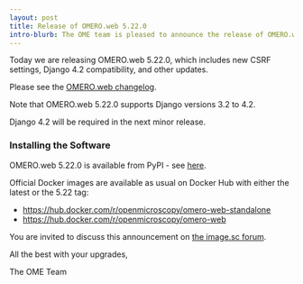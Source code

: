 ```yaml
---
layout: post
title: Release of OMERO.web 5.22.0
intro-blurb: The OME team is pleased to announce the release of OMERO.web 5.22.0
---
```


Today we are releasing OMERO.web 5.22.0, which includes new CSRF settings,
Django 4.2 compatibility, and other updates.

Please see the [OMERO.web changelog](https://github.com/ome/omero-web/blob/v5.22.0/CHANGELOG.md).

Note that OMERO.web 5.22.0 supports Django versions 3.2 to 4.2.

Django 4.2 will be required in the next minor release.

### Installing the Software

OMERO.web 5.22.0 is available from PyPI - see 
[here](https://pypi.org/project/omero-web/5.22.0/).

Official Docker images are available as usual on Docker Hub with either
the latest or the 5.22 tag:

* <https://hub.docker.com/r/openmicroscopy/omero-web-standalone>
* <https://hub.docker.com/r/openmicroscopy/omero-web>

You are invited to discuss this announcement on
[the image.sc forum](https://forum.image.sc/tags/c/data-management/29/omero).

All the best with your upgrades,

The OME Team
